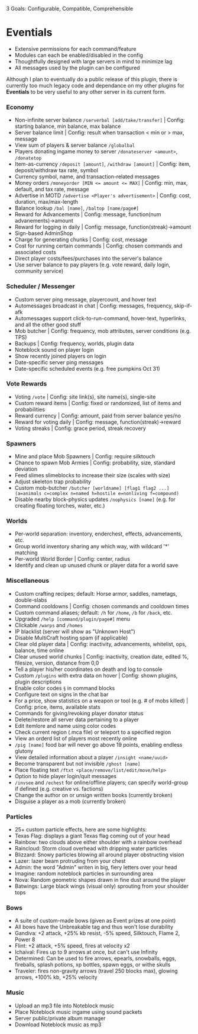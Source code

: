 3 Goals: Configurable, Compatible, Comprehensible
# Eventials
* Extensive permissions for each command/feature
* Modules can each be enabled/disabled in the config
* Thoughtfully designed with large servers in mind to minimize lag
* All messages used by the plugin can be configured<br>

Although I plan to eventually do a public release of this plugin, there is currently too much legacy code and dependance on my other plugins for **Eventials** to be very useful to any other server in its current form.


### Economy
* Non-infinite server balance `/serverbal [add/take/transfer]` | Config: starting balance, min balance, max balance
* Server balance limit | Config: result when transaction < min or > max, message
* View sum of players & server balance `/globalbal`
* Players donating ingame money to server `/donateserver <amount>`, `/donatetop`
* Item-as-currency `/deposit [amount]`, `/withdraw [amount]` | Config: item, deposit/withdraw tax rate, symbol
* Currency symbol, name, and transaction-related messages
* Money orders `/moneyorder [MIN <= amount <= MAX]` | Config: min, max, default, and tax rate, message
* Advertise in MOTD `/advertise <Player's advertisement>` | Config: cost, duration, max/max-length
* Balance lookup `/bal [name]`, `/baltop [name/page#]`
* Reward for Advancements | Config: message, function(num advanements)->amount
* Reward for logging in daily | Config: message, function(streak)->amount
* Sign-based AdminShop
* Charge for generating chunks | Config: cost, message
* Cost for running certain commands | Config: chosen commands and associated costs
* Direct player costs/fees/purchases into the server's balance
* Use server balance to pay players (e.g. vote reward, daily login, community service)


### Scheduler / Messenger
* Custom server ping message, playercount, and hover text
* Automessages broadcast in chat | Config: messages, frequency, skip-if-afk
* Automessages support click-to-run-command, hover-text, hyperlinks, and all the other good stuff
* Mob butcher | Config: frequency, mob attributes, server conditions (e.g. TPS)
* Backups | Config: frequency, worlds, plugin data
* Noteblock sound on player login
* Show recently joined players on login
* Date-specific server ping messages
* Date-specific scheduled events (e.g. free pumpkins Oct 31)


### Vote Rewards
* Voting `/vote` | Config: site link(s), site name(s), single-site
* Custom reward items | Config: fixed or randomized, list of items and probabilities
* Reward currency | Config: amount, paid from server balance yes/no
* Reward for voting daily | Config: message, function(streak)->reward
* Voting streaks | Config: grace period, streak recovery


### Spawners
* Mine and place Mob Spawners | Config: require silktouch
* Chance to spawn Mob Armies | Config: probability, size, standard deviation
* Feed slimes slimeblocks to increase their size (scales with size)
* Adjust skeleton trap probability
* Custom mob-butcher `/butcher [worldname] [flag1 flag2 ...] (a=animals c=complex n=named h=hostile e=nonliving f=compound)`
* Disable nearby block-physics updates `/nophysics [name]` (e.g. for creating floating torches, water, etc.)


### Worlds
* Per-world separation: inventory, enderchest, effects, advancements, etc.
* Group world inventory sharing any which way, with wildcard \'*\' matching
* Per-world World Border | Config: center, radius
* Identify and clean up unused chunk or player data for a world save


### Miscellaneous
* Custom crafting recipes; default: Horse armor, saddles, nametags, double-slabs
* Command cooldowns | Config: chosen commands and cooldown times
* Custom command aliases; default: `/h` for `/home`, `/b` for `/back`, etc.
* Upgraded `/help [command/plugin/page#]` menu
* Clickable `/warps` and `/homes`
* IP blacklist (server will show as "Unknown Host")
* Disable MultiCraft hosting spam (if applicable)
* Clear old player data | Config: inactivity, advancements, whitelist, ops, balance, time online
* Clear unused world chunks | Config: inactivity, creation date, edited %, filesize, version, distance from 0,0
* Tell a player his/her coordinates on death and log to console
* Custom `/plugins` with extra data on hover | Config: shown plugins, plugin descriptions
* Enable color codes `§` in command blocks
* Configure text on signs in the chat bar
* For a price, show statistics on a weapon or tool (e.g. # of mobs killed) | Config: price, items, available stats
* Commands for giving/revoking player donator status
* Delete/restore all server data pertaining to a player
* Edit itemlore and name using color codes
* Check current region (.mca file) or teleport to a specified region
* View an orderd list of players most recently online
* `/pig [name]` food bar will never go above 19 points, enabling endless glutony
* View detailed information about a player `/insight <name/uuid>`
* Become transparent but not invisible `/ghost [name]`
* Place floating text `/ftxt <place/remove/list/edit/move/help>`
* Option to hide player login/quit messages
* `/invsee` and `/echest` for online/offline players; can specify world-group if defined (e.g. creative vs. factions)
* Change the author on or unsign written books (currently broken)
* Disguise a player as a mob (currently broken)


### Particles
* 25+ custom particle effects, here are some highlights:
* Texas Flag: displays a giant Texas flag coming out of your head
* Rainbow: two clouds above either shoulder with a rainbow overhead
* Raincloud: Storm cloud overhead with dripping water particles
* Blizzard: Snowy particles blowing all around player obstructing vision
* Lazer: lazer beam protruding from your chest
* Admin: the word "Admin" writen in big, fiery letters over your head
* Imagine: random noteblock particles in surrounding area
* Nova: Random geometric shapes drawn in fine dust around the player
* Batwings: Large black wings (visual only) sprouting from your shoulder tops


### Bows
* A suite of custom-made bows (given as Event prizes at one point)
* All bows have the Unbreakable tag and thus won't lose durability
* Gandiva: +2 attack, +25% kb resist, -5% speed, Silktouch, Flame 2, Power 8
* Flint: +2 attack, +5% speed, fires at velocity x2
* Ichaival: Fires up to 9 arrows at once, but can't use Infinity
* Determined: Can be used to fire arrows, epearls, snowballs, eggs, fireballs, splash potions, xp bottles, spawn eggs, or withe skulls
* Traveler: fires non-gravity arrows (travel 250 blocks max), glowing arrows, +100% kb, +25% velocity 


### Music
* Upload an mp3 file into Noteblock music
* Place Noteblock music ingame using sound packets
* Server public/private album manager
* Download Noteblock music as mp3
